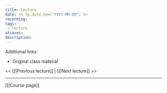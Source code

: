 ```yaml
---
title: Lecture
date: <% tp.date.now("YYYY-MM-DD") %>
recording:  
tags: 
 - lecture
aliases: 
description:
---
```

Additional links: 
 - Original class material

<< [[|Previous lecture]] | [[|Next lecture]] >>


---
[[|Course page]]